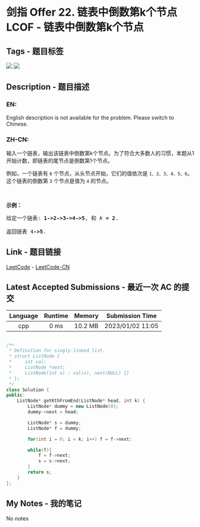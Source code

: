 
# 剑指 Offer 22. 链表中倒数第k个节点 LCOF - 链表中倒数第k个节点

## Tags - 题目标签

 <img src="https://img.shields.io/badge/Linked List-链表-blue.svg">   <img src="https://img.shields.io/badge/Two Pointers-双指针-blue.svg">  


## Description - 题目描述

### EN:
<p>English description is not available for the problem. Please switch to Chinese.</p>

### ZH-CN:
<p>输入一个链表，输出该链表中倒数第k个节点。为了符合大多数人的习惯，本题从1开始计数，即链表的尾节点是倒数第1个节点。</p>

<p>例如，一个链表有 <code>6</code> 个节点，从头节点开始，它们的值依次是 <code>1、2、3、4、5、6</code>。这个链表的倒数第 <code>3</code> 个节点是值为 <code>4</code> 的节点。</p>

<p> </p>

<p><strong>示例：</strong></p>

<pre>
给定一个链表: <strong>1->2->3->4->5</strong>, 和 <em>k </em><strong>= 2</strong>.

返回链表 4<strong>->5</strong>.</pre>



## Link - 题目链接

[LeetCode](https://leetcode.com/problems/lian-biao-zhong-dao-shu-di-kge-jie-dian-lcof/description/)  -  [LeetCode-CN](https://leetcode.cn/problems/lian-biao-zhong-dao-shu-di-kge-jie-dian-lcof/description/)
## Latest Accepted Submissions - 最近一次 AC 的提交


| Language | Runtime | Memory | Submission Time |
|:---:|:---:|:---:|:---:|
| cpp  | 0 ms | 10.2 MB | 2023/01/02 11:05 |

```cpp

/**
 * Definition for singly-linked list.
 * struct ListNode {
 *     int val;
 *     ListNode *next;
 *     ListNode(int x) : val(x), next(NULL) {}
 * };
 */
class Solution {
public:
    ListNode* getKthFromEnd(ListNode* head, int k) {
        ListNode* dummy = new ListNode(0);
        dummy->next = head;

        ListNode* s = dummy;
        ListNode* f = dummy;

        for(int i = 0; i < k; i++) f = f->next;

        while(f){
            f = f->next;
            s = s->next;
        }
        return s;
    }
};

```
## My Notes - 我的笔记


No notes

